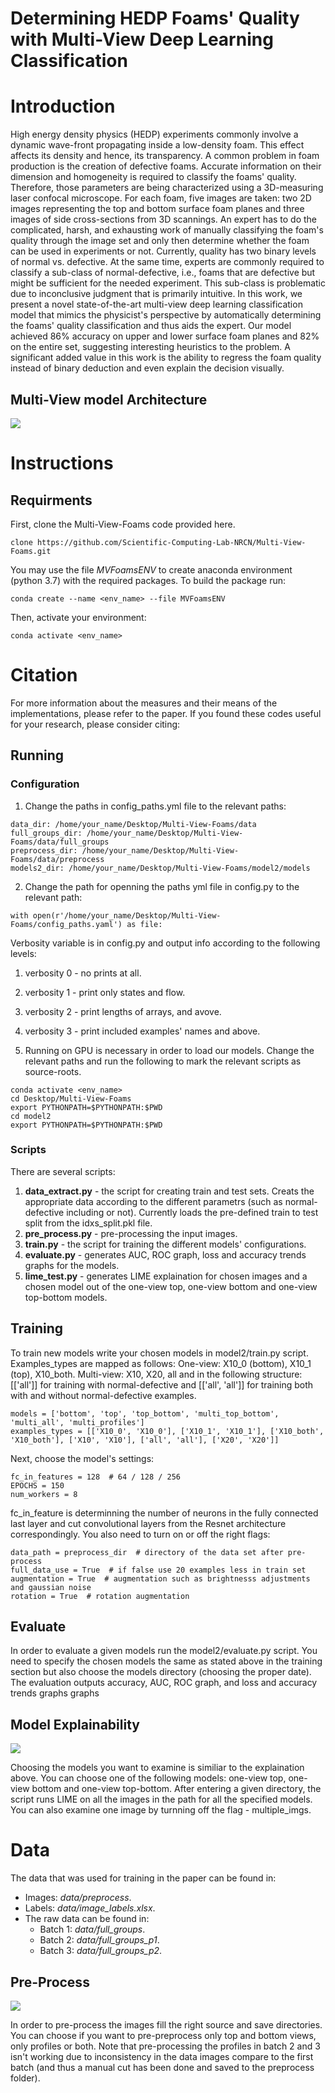 # Determining HEDP Foams' Quality with Multi-View Deep Learning Classification


# Introduction
High energy density physics (HEDP) experiments commonly involve a dynamic wave-front propagating inside a low-density foam. This effect affects its density and hence, its transparency. A common problem in foam production is the creation of defective foams. Accurate information on their dimension and homogeneity is required to classify the foams' quality. Therefore, those parameters are being characterized using a 3D-measuring laser confocal microscope. For each foam, five images are taken: two 2D images representing the top and bottom surface foam planes and three images of side cross-sections from 3D scannings. An expert has to do the complicated, harsh, and exhausting work of manually classifying the foam's quality through the image set and only then determine whether the foam can be used in experiments or not. Currently, quality has two binary levels of normal vs. defective. At the same time, experts are commonly required to classify a sub-class of normal-defective, i.e., foams that are defective but might be sufficient for the needed experiment. This sub-class is problematic due to inconclusive judgment that is primarily intuitive. In this work, we present a novel state-of-the-art multi-view deep learning classification model that mimics the physicist's perspective by automatically determining the foams' quality classification and thus aids the expert. Our model achieved 86\% accuracy on upper and lower surface foam planes and 82\% on the entire set, suggesting interesting heuristics to the problem. A significant added value in this work is the ability to regress the foam quality instead of binary deduction and even explain the decision visually. 
## Multi-View model Architecture  ##
![](images/dl_implement.PNG)


# Instructions
## Requirments
First, clone the Multi-View-Foams code provided here.
```
clone https://github.com/Scientific-Computing-Lab-NRCN/Multi-View-Foams.git
```
You may use the file *MVFoamsENV* to create anaconda environment (python 3.7) with the required packages. To build the package run:
```
conda create --name <env_name> --file MVFoamsENV
```
Then, activate your environment:
```
conda activate <env_name>
```


# Citation
For more information about the measures and their means of the implementations, please refer to the paper.
If you found these codes useful for your research, please consider citing: 


## Running
### Configuration
1. Change the paths in config_paths.yml file to the relevant paths:
```
data_dir: /home/your_name/Desktop/Multi-View-Foams/data
full_groups_dir: /home/your_name/Desktop/Multi-View-Foams/data/full_groups
preprocess_dir: /home/your_name/Desktop/Multi-View-Foams/data/preprocess
models2_dir: /home/your_name/Desktop/Multi-View-Foams/model2/models
```

2. Change the path for openning the paths yml file in config.py to the relevant path:
```
with open(r'/home/your_name/Desktop/Multi-View-Foams/config_paths.yaml') as file:
```
  Verbosity variable is in config.py and output info according to the following levels:
  1. verbosity 0 - no prints at all.
  2. verbosity 1 - print only states and flow.
  3. verbosity 2 - print lengths of arrays, and avove.
  4. verbosity 3 - print included examples' names and above.

3. Running on GPU is necessary in order to load our models. Change the relevant paths and run the following to mark the relevant scripts as source-roots.
```
conda activate <env_name>
cd Desktop/Multi-View-Foams
export PYTHONPATH=$PYTHONPATH:$PWD
cd model2
export PYTHONPATH=$PYTHONPATH:$PWD
```

### Scripts
There are several scripts:
1. **data_extract.py** - the script for creating train and test sets. Creats the appropriate data according to the different parametrs (such as normal-defective including or not). Currently loads the pre-defined train to test split from the idxs_split.pkl file.
2. **pre_process.py** - pre-processing the input images.
3. **train.py** - the script for training the different models' configurations.
4. **evaluate.py** - generates AUC, ROC graph, loss and accuracy trends graphs for the models.
5. **lime_test.py** - generates LIME explaination for chosen images and a chosen model out of the one-view top, one-view bottom and one-view top-bottom models.



## Training
To train new models write your chosen models in model2/train.py script.
Examples_types are mapped as follows: One-view:  X10_0 (bottom), X10_1 (top), X10_both. Multi-view: X10, X20, all and in the following structure:
[['all']] for training with normal-defective and [['all', 'all']] for training both with and without normal-defective examples.
```
models = ['bottom', 'top', 'top_bottom', 'multi_top_bottom', 'multi_all', 'multi_profiles']
examples_types = [['X10_0', 'X10_0'], ['X10_1', 'X10_1'], ['X10_both', 'X10_both'], ['X10', 'X10'], ['all', 'all'], ['X20', 'X20']]
```

Next, choose the model's settings:
```
fc_in_features = 128  # 64 / 128 / 256
EPOCHS = 150
num_workers = 8
```
fc_in_feature is determinning the number of neurons in the fully connected last layer and cut convolutional layers from the Resnet architecture correspondingly.
You also need to turn on or off the right flags:
```
data_path = preprocess_dir  # directory of the data set after pre-process
full_data_use = True  # if false use 20 examples less in train set
augmentation = True  # augmentation such as brightnesss adjustments and gaussian noise
rotation = True  # rotation augmentation
```

## Evaluate
In order to evaluate a given models run the model2/evaluate.py script. You need to specify the chosen models the same as stated above in the training section but also choose the models directory (choosing the proper date).
The evaluation outputs accuracy, AUC, ROC graph, and loss and accuracy trends graphs graphs

## Model Explainability
![](images/LIME.PNG)

Choosing the models you want to examine is similiar to the explaination above. You can choose one of the following models: one-view top, one-view bottom and one-view top-bottom. After entering a given directory, the script runs LIME on all the images in the path for all the specified models. You can also examine one image by turnning off the flag - multiple_imgs.

# Data
The data that was used for training in the paper can be found in:
  * Images: *data/preprocess*.
  * Labels: *data/image_labels.xlsx*.
* The raw data can be found in:
  * Batch 1: *data/full_groups*.
  * Batch 2: *data/full_groups_p1*.
  * Batch 3: *data/full_groups_p2*.


## Pre-Process
![](images/pre_process.PNG)

In order to pre-process the images fill the right source and save directories.
You can choose if you want to pre-preprocess only top and bottom views, only profiles or both.
Note that pre-processing the profiles in batch 2 and 3 isn't working due to inconsistency in the data images compare to the first batch (and thus a manual cut has been done and saved to the preprocess folder).

